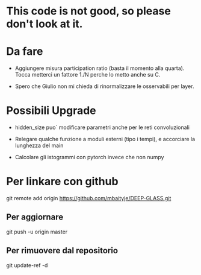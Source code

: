 # This code is not good, so please don't look at it.

# Da fare

- Aggiungere misura participation ratio (basta il momento alla
  quarta). Tocca metterci un fattore 1./N perche lo metto anche su C.

- Spero che Giulio non mi chieda di rinormalizzare le osservabili per layer.




# Possibili Upgrade

- hidden_size puo` modificare parametri anche per le reti convoluzionali

- Relegare qualche funzione a moduli esterni (tipo i tempi), e
  accorciare la lunghezza del main

- Calcolare gli istogrammi con pytorch invece che non numpy



# Per linkare con github
git remote add origin https://github.com/mbaityje/DEEP-GLASS.git

## Per aggiornare
git push -u origin master

## Per rimuovere dal repositorio
git update-ref -d <file>

